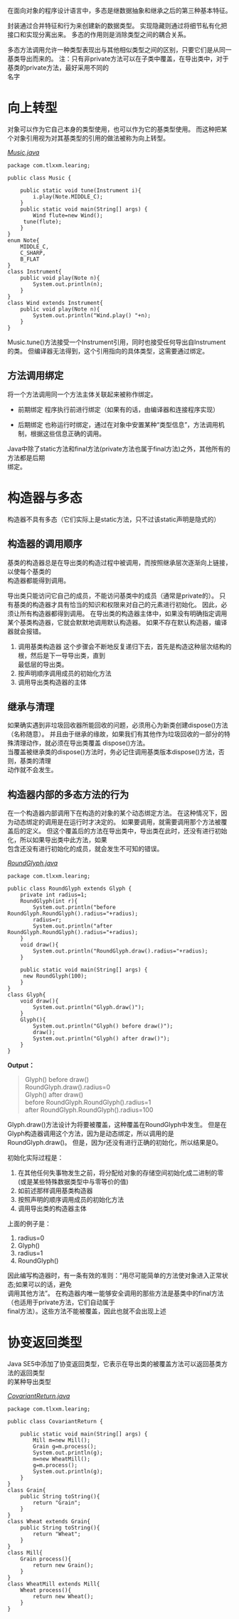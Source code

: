 在面向对象的程序设计语言中，多态是继数据抽象和继承之后的第三种基本特征。

封装通过合并特征和行为来创建新的数据类型。
实现隐藏则通过将细节私有化把接口和实现分离出来。
多态的作用则是消除类型之间的耦合关系。

多态方法调用允许一种类型表现出与其他相似类型之间的区别，只要它们是从同一基类导出而来的。
注：只有非private方法可以在子类中覆盖，在导出类中，对于基类的private方法，最好采用不同的  
名字
# 向上转型

对象可以作为它自己本身的类型使用，也可以作为它的基类型使用。
而这种把某个对象引用视为对其基类型的引用的做法被称为向上转型。

*[Music.java](src/upCast2/src/com/tlxxm/learing/Music.java)*
  
	package com.tlxxm.learing;
	
	public class Music {
	
	    public static void tune(Instrument i){
	        i.play(Note.MIDDLE_C);
	    }
	    public static void main(String[] args) {
	        Wind flute=new Wind();
		 tune(flute);
	    }
	}
	enum Note{
	    MIDDLE_C,
	    C_SHARP,
	    B_FLAT
	}
	class Instrument{
	    public void play(Note n){
	        System.out.println(n);
	    }
	}
	class Wind extends Instrument{
	    public void play(Note n){
	        System.out.println("Wind.play() "+n);
	    }
	}
	
	
Music.tune()方法接受一个Instrument引用，同时也接受任何导出自Instrument的类。
但编译器无法得到，这个引用指向的具体类型，这需要通过绑定。

## 方法调用绑定

将一个方法调用同一个方法主体关联起来被称作绑定。

* 前期绑定
	程序执行前进行绑定（如果有的话，由编译器和连接程序实现）

* 后期绑定
	也称运行时绑定，通过在对象中安置某种“类型信息”，方法调用机制，根据这些信息正确的调用。	

Java中除了static方法和final方法(private方法也属于final方法)之外，其他所有的方法都是后期  
绑定。


# 构造器与多态  

构造器不具有多态（它们实际上是static方法，只不过该static声明是隐式的）

## 构造器的调用顺序

基类的构造器总是在导出类的构造过程中被调用，而按照继承层次逐渐向上链接，以使每个基类的  
构造器都能得到调用。

导出类只能访问它自己的成员，不能访问基类中的成员（通常是private的）。
只有基类的构造器才具有恰当的知识和权限来对自己的元素进行初始化。
因此，必须让所有构造器都得到调用。 
在导出类的构造器主体中，如果没有明确指定调用某个基类构造器，它就会默默地调用默认构造器。
如果不存在默认构造器，编译器就会报错。
1. 调用基类构造器
	这个步骤会不断地反复递归下去，首先是构造这种层次结构的根，然后是下一导导出类，直到  
	最低层的导出类。
2. 按声明顺序调用成员的初始化方法
3. 调用导出类构造器的主体  

## 继承与清理

如果确实遇到非垃圾回收器所能回收的问题，必须用心为新类创建dispose()方法（名称随意）。
并且由于继承的缘故，如果我们有其他作为垃圾回收的一部分的特殊清理动作，就必须在导出类覆盖
dispose()方法。  
当覆盖被继承类的dispose()方法时，务必记住调用基类版本dispose()方法，否则，基类的清理  
动作就不会发生。

## 构造器内部的多态方法的行为

在一个构造器内部调用下在构造的对象的某个动态绑定方法。
在这种情况下，因为动态绑定的调用是在运行时才决定的。
如果要调用，就需要调用那个方法被覆盖后的定义。
但这个覆盖后的方法在导出类中，导出类在此时，还没有进行初始化，所以如果导出类中此方法，如果  
包含还没有进行初始化的成员，就会发生不可知的错误。

*[RoundGlyph.java](src/polymorphismAndConstructor/src/com/tlxxm/learing/RoundGlyph.java)*

	package com.tlxxm.learing;
	
	public class RoundGlyph extends Glyph {
	    private int radius=1;
	    RoundGlyph(int r){
	        System.out.println("before RoundGlyph.RoundGlyph().radius="+radius);
	        radius=r;
	        System.out.println("after RoundGlyph.RoundGlyph().radius="+radius);
	    }
	    void draw(){
	        System.out.println("RoundGlyph.draw().radius="+radius);
	    }
	
	    public static void main(String[] args) {
		 new RoundGlyph(100);
	    }
	}
	class Glyph{
	    void draw(){
	        System.out.println("Glyph.draw()");
	    }
	    Glyph(){
	        System.out.println("Glyph() before draw()");
	        draw();
	        System.out.println("Glyph() after draw()");
	    }
	}

**Output：**
>Glyph() before draw()  
>RoundGlyph.draw().radius=0  
>Glyph() after draw()  
>before RoundGlyph.RoundGlyph().radius=1  
>after RoundGlyph.RoundGlyph().radius=100  

Glyph.draw()方法设计为将要被覆盖，这种覆盖在RoundGlyph中发生。
但是在Glyph构造器调用这个方法，因为是动态绑定，所以调用的是RoundGlyph.draw()。
但是，因为r还没有进行正确的初始化，所以结果是0。

初始化实际过程是：
1. 在其他任何失事物发生之前，将分配给对象的存储空间初始化成二进制的零(或是某些特殊数据类型中与零等价的值)
2. 如前述那样调用基类构造器
3. 按照声明的顺序调用成员的初始化方法
4. 调用导出类的构造器主体

上面的例子是：
1. radius=0
2. Glyph()
3. radius=1
4. RoundGlyph() 

因此编写构造器时，有一条有效的准则：“用尽可能简单的方法使对象进入正常状态;如果可以的话，避免  
调用其他方法”。
在构造器内唯一能够安全调用的那些方法是基类中的final方法（也适用于private方法，它们自动属于  
final方法）。这些方法不能被覆盖，因此也就不会出现上述


# 协变返回类型

Java SE5中添加了协变返回类型，它表示在导出类的被覆盖方法可以返回基类方法的返回类型  
的某种导出类型

*[CovariantReturn.java](src/covariantReturnTypes/src/com/tlxxm/learing/CovariantReturn.java)*


	package com.tlxxm.learing;
	
	public class CovariantReturn {
	
	    public static void main(String[] args) {
		    Mill m=new Mill();
	        Grain g=m.process();
	        System.out.println(g);
	        m=new WheatMill();
	        g=m.process();
	        System.out.println(g);
	    }
	}
	class Grain{
	    public String toString(){
	        return "Grain";
	    }
	}
	class Wheat extends Grain{
	    public String toString(){
	        return "Wheat";
	    }
	}
	class Mill{
	    Grain process(){
	        return new Grain();
	    }
	}
	class WheatMill extends Mill{
	    Wheat process(){
	        return new Wheat();
	    }
	}